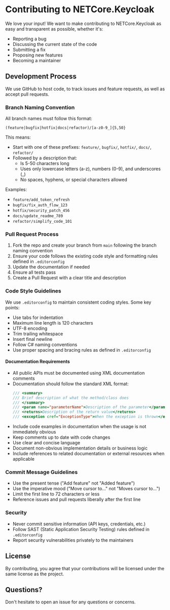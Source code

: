 # Contributing to NETCore.Keycloak

We love your input! We want to make contributing to NETCore.Keycloak as easy and transparent as possible, whether it's:

- Reporting a bug
- Discussing the current state of the code
- Submitting a fix
- Proposing new features
- Becoming a maintainer

## Development Process

We use GitHub to host code, to track issues and feature requests, as well as accept pull requests.

### Branch Naming Convention

All branch names must follow this format:
```
(feature|bugfix|hotfix|docs|refactor)/[a-z0-9_]{5,50}
```

This means:
- Start with one of these prefixes: `feature/`, `bugfix/`, `hotfix/`, `docs/`, `refactor/`
- Followed by a description that:
  - Is 5-50 characters long
  - Uses only lowercase letters (a-z), numbers (0-9), and underscores (_)
  - No spaces, hyphens, or special characters allowed

Examples:
- `feature/add_token_refresh`
- `bugfix/fix_auth_flow_123`
- `hotfix/security_patch_456`
- `docs/update_readme_789`
- `refactor/simplify_code_101`

### Pull Request Process

1. Fork the repo and create your branch from `main` following the branch naming convention
2. Ensure your code follows the existing code style and formatting rules defined in `.editorconfig`
3. Update the documentation if needed
4. Ensure all tests pass
5. Create a Pull Request with a clear title and description

### Code Style Guidelines

We use `.editorconfig` to maintain consistent coding styles. Some key points:
- Use tabs for indentation
- Maximum line length is 120 characters
- UTF-8 encoding
- Trim trailing whitespace
- Insert final newline
- Follow C# naming conventions
- Use proper spacing and bracing rules as defined in `.editorconfig`

#### Documentation Requirements
- All public APIs must be documented using XML documentation comments
- Documentation should follow the standard XML format:
  ```csharp
  /// <summary>
  /// Brief description of what the method/class does
  /// </summary>
  /// <param name="parameterName">Description of the parameter</param>
  /// <returns>Description of the return value</returns>
  /// <exception cref="ExceptionType">When the exception is thrown</exception>
  ```
- Include code examples in documentation when the usage is not immediately obvious
- Keep comments up to date with code changes
- Use clear and concise language
- Document non-obvious implementation details or business logic
- Include references to related documentation or external resources when applicable

### Commit Message Guidelines

- Use the present tense ("Add feature" not "Added feature")
- Use the imperative mood ("Move cursor to..." not "Moves cursor to...")
- Limit the first line to 72 characters or less
- Reference issues and pull requests liberally after the first line

### Security

- Never commit sensitive information (API keys, credentials, etc.)
- Follow SAST (Static Application Security Testing) rules defined in `.editorconfig`
- Report security vulnerabilities privately to the maintainers

## License

By contributing, you agree that your contributions will be licensed under the same license as the project.

## Questions?

Don't hesitate to open an issue for any questions or concerns.
